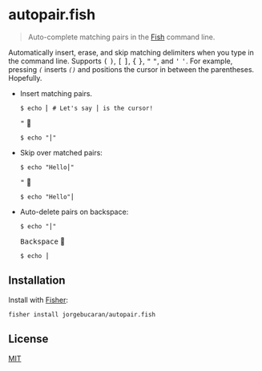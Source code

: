 # autopair.fish

> Auto-complete matching pairs in the [Fish](https://fishshell.com) command line.

Automatically insert, erase, and skip matching delimiters when you type in the command line.  Supports <samp>(</samp> <samp>)</samp>, <samp>[</samp> <samp>]</samp>, <samp>{</samp> <samp>}</samp>, <samp>"</samp> <samp>"</samp>, and <samp>'</samp> <samp>'</samp>. For example, pressing _`(`_ inserts _`()`_ and positions the cursor in between the parentheses. Hopefully.

- Insert matching pairs.

  ```console
  $ echo ⎢ # Let's say ⎪ is the cursor!
  ```

  <kbd>"</kbd> 🥊

  ```console
  $ echo "⎪"
  ```

- Skip over matched pairs:

  ```console
  $ echo "Hello⎪"
  ```

  <kbd>"</kbd> 🥊

  ```console
  $ echo "Hello"⎪
  ```

- Auto-delete pairs on backspace:

  ```console
  $ echo "⎪"
  ```

  <kbd>Backspace</kbd> 🥊

  ```console
  $ echo ⎪
  ```

## Installation

Install with [Fisher](https://github.com/jorgebucaran/fisher):

```console
fisher install jorgebucaran/autopair.fish
```

## License

[MIT](LICENSE.md)

